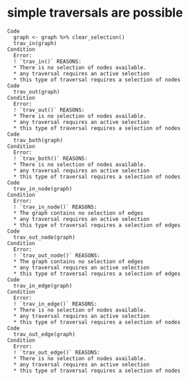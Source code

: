 # simple traversals are possible

    Code
      graph <- graph %>% clear_selection()
      trav_in(graph)
    Condition
      Error:
      ! `trav_in()` REASONS:
      * There is no selection of nodes available.
      * any traversal requires an active selection
      * this type of traversal requires a selection of nodes
    Code
      trav_out(graph)
    Condition
      Error:
      ! `trav_out()` REASONS:
      * There is no selection of nodes available.
      * any traversal requires an active selection
      * this type of traversal requires a selection of nodes
    Code
      trav_both(graph)
    Condition
      Error:
      ! `trav_both()` REASONS:
      * There is no selection of nodes available.
      * any traversal requires an active selection
      * this type of traversal requires a selection of nodes
    Code
      trav_in_node(graph)
    Condition
      Error:
      ! `trav_in_node()` REASONS:
      * The graph contains no selection of edges
      * any traversal requires an active selection
      * this type of traversal requires a selection of edges
    Code
      trav_out_node(graph)
    Condition
      Error:
      ! `trav_out_node()` REASONS:
      * The graph contains no selection of edges
      * any traversal requires an active selection
      * this type of traversal requires a selection of edges
    Code
      trav_in_edge(graph)
    Condition
      Error:
      ! `trav_in_edge()` REASONS:
      * There is no selection of nodes available.
      * any traversal requires an active selection
      * this type of traversal requires a selection of nodes
    Code
      trav_out_edge(graph)
    Condition
      Error:
      ! `trav_out_edge()` REASONS:
      * There is no selection of nodes available.
      * any traversal requires an active selection
      * this type of traversal requires a selection of nodes

